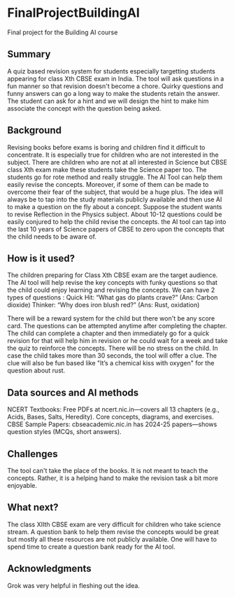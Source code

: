 # FinalProjectBuildingAI

Final project for the Building AI course

## Summary

A quiz based revision system for students especially targetting students appearing for class Xth CBSE exam in India. The tool will ask questions in a fun manner so that revision doesn't 
become a chore. Quirky questions and funny answers can go a long way to make the students retain the answer. The student can ask for a hint and we will design the hint to make him associate 
the concept with the question being asked.


## Background

Revising books before exams is boring and children find it difficult to concentrate. It is especially true for children who are not interested in the subject. There are children
who are not at all interested in Science but CBSE class Xth exam make these students take the Science paper too. The students go for rote method and really struggle. The AI Tool can 
help them easily revise the concepts. Moreover, if some of them can be made to overcome their fear of the subject, that would be a huge plus. 
The idea will always be to tap into the study materials publicly available and then use AI to make a question on the fly about a concept. Suppose the student wants to revise Reflection 
in the Physics subject. About 10-12 questions could be easily conjured to help the child revise the concepts. the AI tool can tap into the last 10 years of Science papers of CBSE to 
zero upon the concepts that the child needs to be aware of.


## How is it used?

The children preparing for Class Xth CBSE exam are the target audience. The AI tool will help revise the key concepts with funky questions so that the child could enjoy learning and revising the concepts. 
We can have 2 types of questions :
Quick Hit: “What gas do plants crave?” (Ans: Carbon dioxide)
Thinker: “Why does iron blush red?” (Ans: Rust, oxidation)

There will be a reward system for the child but there won't be any score card. The questions can be attempted anytime after completing the chapter. The child can complete a chapter and then  immediately go for a quick revision for that will help him in revision or he could wait for a week and take the quiz to reinforce the concepts. There will be no stress on the child. In case the child takes more than 30 seconds, the tool will offer a clue. The clue will also be fun based like "It’s a chemical kiss with oxygen" for the question about rust.

## Data sources and AI methods
NCERT Textbooks: Free PDFs at ncert.nic.in—covers all 13 chapters (e.g., Acids, Bases, Salts, Heredity). Core concepts, diagrams, and exercises.
CBSE Sample Papers: cbseacademic.nic.in has 2024-25 papers—shows question styles (MCQs, short answers).

## Challenges

The tool can't take the place of the books. It is not meant to teach the concepts. Rather, it is a helping hand to make the revision task a bit more enjoyable.

## What next?

The class XIIth CBSE exam are very difficult for children who take science stream. A question bank to help them revise the concepts would be great but mostly all these resources are not publicly available. One will have to spend time to create a question bank ready for the AI tool. 


## Acknowledgments

Grok was very helpful in fleshing out the idea.
